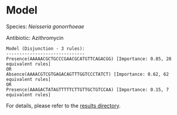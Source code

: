 
# Model

Species: *Neisseria gonorrhoeae*

Antibiotic: Azithromycin

```
Model (Disjunction - 3 rules):
------------------------------
Presence(AAAAACGCTGCCCGAACGCATGTTCAGACGG) [Importance: 0.85, 28 equivalent rules]
OR
Absence(AAAACGTCGTGAGACAGTTTGGTCCCTATCT) [Importance: 0.62, 62 equivalent rules]
OR
Presence(AAAGACTATAGTTTTTCTTGTTGCTGTCCAA) [Importance: 0.15, 7 equivalent rules]

```

For details, please refer to the [results directory](../../../../../results/scm_b/neisseria%20gonorrhoeae/azithromycin/repeat_7/).

